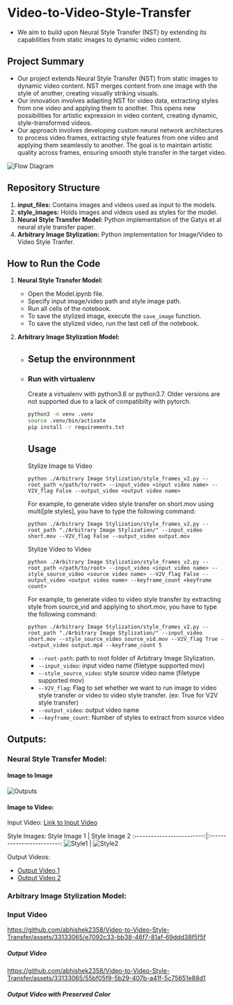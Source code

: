 # Video-to-Video-Style-Transfer

- We aim to build upon Neural Style Transfer (NST) by extending its capabilities from static images to dynamic video content.
  
## Project Summary

- Our project extends Neural Style Transfer (NST) from static images to dynamic video content. NST merges content from one image with the style of another, creating visually striking visuals.
- Our innovation involves adapting NST for video data, extracting styles from one video and applying them to another. This opens new possibilities for artistic expression in video content, creating dynamic, style-transformed videos.
- Our approach involves developing custom neural network architectures to process video frames, extracting style features from one video and applying them seamlessly to another. The goal is to maintain artistic quality across frames, ensuring smooth style transfer in the target video.

![Flow Diagram](misc/flow.png)

## Repository Structure

1. **input_files:** Contains images and videos used as input to the models.
2. **style_images:** Holds images and videos used as styles for the model.
3. **Neural Style Transfer Model:** Python implementation of the Gatys et al neural style transfer paper.
4. **Arbitrary Image Stylization:** Python implementation for Image/Video to Video Style Tranfer.

## How to Run the Code

1. **Neural Style Transfer Model:**
    - Open the Model.ipynb file.
    - Specify input image/video path and style image path.
    - Run all cells of the notebook.
    - To save the stylized image, execute the `save_image` function.
    - To save the stylized video, run the last cell of the notebook.

2. **Arbitrary Image Stylization Model:**
    - ## Setup the environnment

    - ### Run with virtualenv

        Create a virtualenv with python3.6 or python3.7. Older versions are not supported due to a lack of compatibilty with pytorch.

        ```bash
        python3 -m venv .venv
        source .venv/bin/activate
        pip install -r requirements.txt
        ```

        ## Usage
        Stylize Image to Video
        ```
        python ./Arbitrary Image Stylization/style_frames_v2.py --root_path </path/to/root> --input_video <input video name> --V2V_flag False --output_video <output video name>
        ```
        For example, to generate video style transfer on short.mov using multi[ple styles], you have to type the following command:
        ```
        python ./Arbitrary Image Stylization/style_frames_v2.py --root_path "./Arbitrary Image Stylization/" --input_video short.mov --V2V_flag False --output_video output.mov
        ```
        Stylize Video to Video
        ```
        python ./Arbitrary Image Stylization/style_frames_v2.py --root_path </path/to/root> --input_video <input video name> --style_source_video <source video name> --V2V_flag False --output_video <output video name> --keyframe_count <keyframe count>
        ```
        For example, to generate video to video style transfer by extracting style from source_vid and applying to short.mov, you have to type the following command:
        ```
        python ./Arbitrary Image Stylization/style_frames_v2.py --root_path "./Arbitrary Image Stylization/" --input_video short.mov --style_source_video source_vid.mov --V2V_flag True --output_video output.mp4 --keyframe_count 5
        ```

        * `--root-path`: path to root folder of Arbitrary Image Stylization.
        * `--input_video`: input video name (filetype supported mov)
        * `--style_source_video`: style source video name (filetype supported mov)
        * `--V2V_flag`: Flag to set whether we want to run image to video style transfer or video to video style transfer. (ex: True for V2V style transfer)
        * `--output_video`: output video name
        * `--keyframe_count`: Number of styles to extract from source video

## Outputs:

### Neural Style Transfer Model:

#### Image to Image
![Outputs](./misc/image.png)

#### Image to Video:

Input Video: [Link to Input Video](./input_files/adwait_video.mp4)

Style Images:
Style Image 1            |  Style Image 2
:-------------------------:|:-------------------------:
![Style1](./style_images/style3.jpg) | ![Style2](./style_images/style6.jpg)

Output Videos:
- [Output Video 1](./Neural%20Style%20Transfer%20Model/Outputs/output_adwait_style3.mp4)
- [Output Video 2](./Neural%20Style%20Transfer%20Model/Outputs/output_adwait.mp4)


### Arbitrary Image Stylization Model:

### Input Video
https://github.com/abhishek2358/Video-to-Video-Style-Transfer/assets/33133065/e7092c33-bb38-46f7-81af-69ddd38f5f5f
##### Output Video

https://github.com/abhishek2358/Video-to-Video-Style-Transfer/assets/33133065/55bf05f9-5b29-407b-a41f-5c75651e88d1

##### Output Video with Preserved Color


